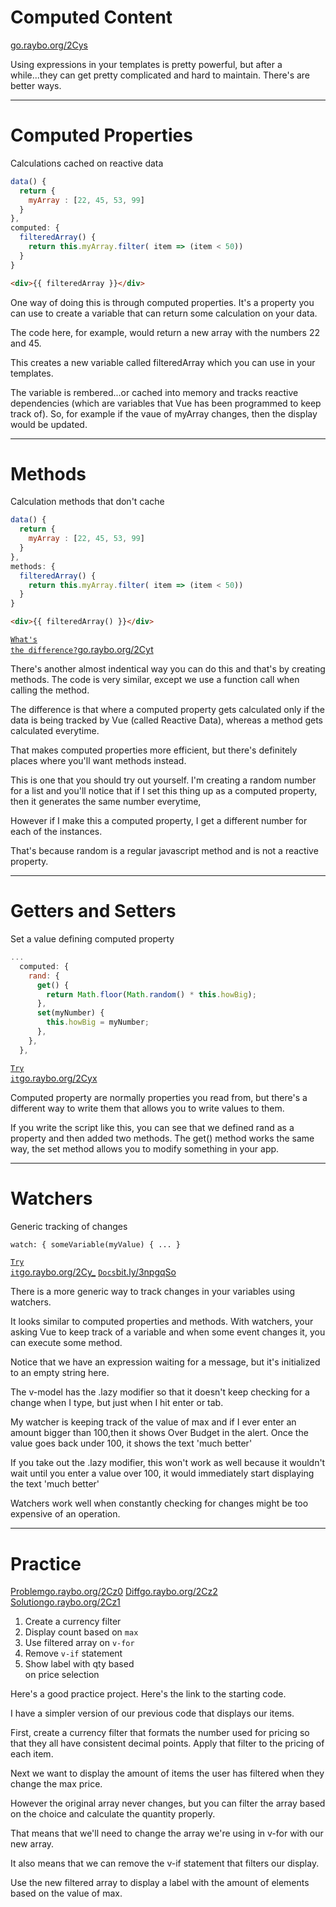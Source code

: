 <!-- .slide: data-state="layout-title" class="bg-dark"-->

# Computed Content

<div class="slide-link"><a href="https://go.raybo.org/2Cys"><i class="fab fa-slideshare"></i> go.raybo.org/2Cys</a></div>

> >

Using expressions in your templates is pretty powerful, but after a while...they can get pretty complicated and hard to maintain. There's are better ways.

---

# Computed Properties

Calculations cached on reactive data

```javascript
data() {
  return {
    myArray : [22, 45, 53, 99]
  }
},
computed: {
  filteredArray() {
    return this.myArray.filter( item => (item < 50))
  }
}
```

```html
<div>{{ filteredArray }}</div>
```

> >

One way of doing this is through computed properties. It's a property you can use to create a variable that can return some calculation on your data.

The code here, for example, would return a new array with the numbers 22 and 45.

This creates a new variable called filteredArray which you can use in your templates.

The variable is rembered...or cached into memory and tracks reactive dependencies (which are variables that Vue has been programmed to keep track of). So, for example if the vaue of myArray changes, then the display would be updated.

---

# Methods

Calculation methods that don't cache

```javascript
data() {
  return {
    myArray : [22, 45, 53, 99]
  }
},
methods: {
  filteredArray() {
    return this.myArray.filter( item => (item < 50))
  }
}
```

```html
<div>{{ filteredArray() }}</div>
```

<a class="tip" href="https://go.raybo.org/2Cyt" target="_blank"><code class="code-exciting">What's the difference?</code><span>go.raybo.org/2Cyt</span></a>

> >

There's another almost indentical way you can do this and that's by creating methods. The code is very similar, except we use a function call when calling the method.

The difference is that where a computed property gets calculated only if the data is being tracked by Vue (called Reactive Data), whereas a method gets calculated everytime.

That makes computed properties more efficient, but there's definitely places where you'll want methods instead.

This is one that you should try out yourself. I'm creating a random number for a list and you'll notice that if I set this thing up as a computed property, then it generates the same number everytime,

However if I make this a computed property, I get a different number for each of the instances.

That's because random is a regular javascript method and is not a reactive property.

---

# Getters and Setters

Set a value defining computed property

```js
...
  computed: {
    rand: {
      get() {
        return Math.floor(Math.random() * this.howBig);
      },
      set(myNumber) {
        this.howBig = myNumber;
      },
    },
  },
```

<a class="tip" href="https://go.raybo.org/2Cyx" target="_blank"><code class="code-exciting">Try it</code><span>go.raybo.org/2Cyx</span></a>

> >

Computed property are normally properties you read from, but there's a different way to write them that allows you to write values to them.

If you write the script like this, you can see that we defined rand as a property and then added two methods. The get() method works the same way, the set method allows you to modify something in your app.

---

# Watchers

Generic tracking of changes

```html
watch: { someVariable(myValue) { ... }
```

<a class="tip" href="https://go.raybo.org/2Cy_" target="_blank"><code class="code-exciting">Try it</code><span>go.raybo.org/2Cy_</span></a> <a class="tip" href="https://bit.ly/3npgqSo" target="_blank"><code class="code-royal">Docs</code><span>bit.ly/3npgqSo</span></a>
> >

There is a more generic way to track changes in your variables using watchers.

It looks similar to computed properties and methods. With watchers, your asking Vue to keep track of a variable and when some event changes it, you can execute some method.

Notice that we have an expression waiting for a message, but it's initialized to an empty string here.

The v-model has the .lazy modifier so that it doesn't keep checking for a change when I type, but just when I hit enter or tab.

My watcher is keeping track of the value of max and if I ever enter an amount bigger than 100,then it shows Over Budget in the alert. Once the value goes back under 100, it shows the text 'much better'

If you take out the .lazy modifier, this won't work as well because it wouldn't wait until you enter a value over 100, it would immediately start displaying the text 'much better'

Watchers work well when constantly checking for changes might be too expensive of an operation.

---

<!-- .slide: data-state="layout-title" data-transition="zoom" class="bg-dark"-->

# Practice

<div class="btn-group mt-3" role="group" aria-label="Basic example">
  <a type="button" class="animate__animated animate__backInLeft tip btn btn-lg btn-exciting text-white" href="https://go.raybo.org/2Cz0" target="_blank">Problem<span>go.raybo.org/2Cz0</span></a>
  <a type="button" class="animate__animated animate__zoomInDown tip btn btn-lg btn-royal text-white" href="https://go.raybo.org/2Cz2" target="_blank">Diff<span>go.raybo.org/2Cz2</span></a>
  <a type="button" class="animate__animated animate__backInRight animate__slow tip btn btn-lg btn-primary text-white" href="https://go.raybo.org/2Cz1" target="_blank">Solution<span>go.raybo.org/2Cz1</span></a>
</div>

1. Create a currency filter
1. Display count based on `max`
1. Use filtered array on `v-for`
1. Remove `v-if` statement
1. Show label with qty based<br>on price selection

> >

Here's a good practice project. Here's the link to the starting code.

I have a simpler version of our previous code that displays our items.

First, create a currency filter that formats the number used for pricing so that they all have consistent decimal points. Apply that filter to the pricing of each item.

Next we want to display the amount of items the user has filtered when they change the max price.

However the original array never changes, but you can filter the array based on the choice and calculate the quantity properly.

That means that we'll need to change the array we're using in v-for with our new array.

It also means that we can remove the v-if statement that filters our display.

Use the new filtered array to display a label with the amount of elements based on the value of max.
